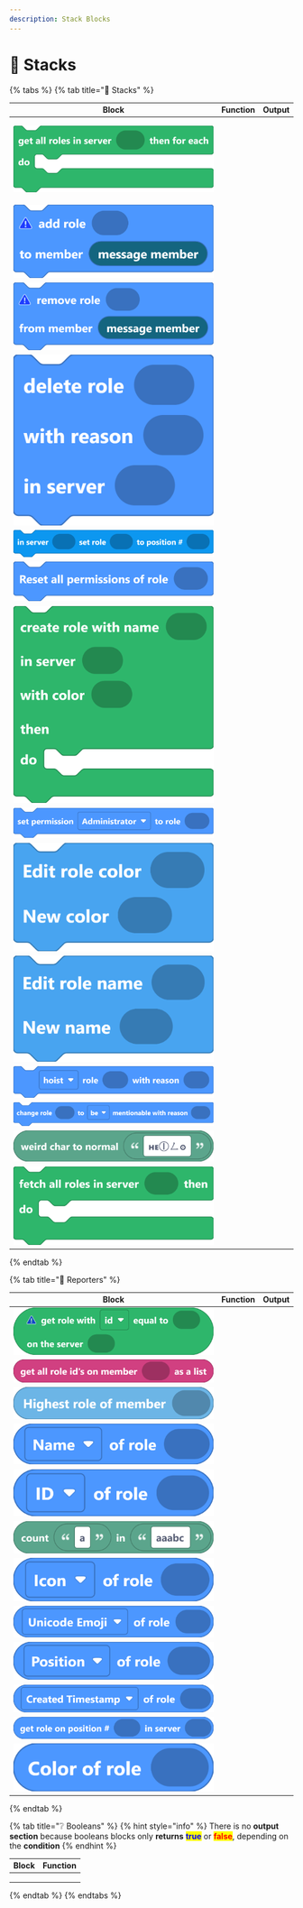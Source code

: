 ```yaml
---
description: Stack Blocks
---
```


# 🧱 Stacks



{% tabs %}
{% tab title="🧱 Stacks" %}


| Block                                                                               | Function | Output |
| ----------------------------------------------------------------------------------- | -------- | ------ |
| <p></p><p><img src="../../../../../.gitbook/assets/screenshot (38).png" alt=""></p> |          |        |
| ![](<../../../../../.gitbook/assets/screenshot (39).png>)                           |          |        |
| ![](<../../../../../.gitbook/assets/screenshot (40) (1).png>)                       |          |        |
| ![](<../../../../../.gitbook/assets/screenshot (41) (1).png>)                       |          |        |
| ![](<../../../../../.gitbook/assets/screenshot (42).png>)                           |          |        |
| ![](<../../../../../.gitbook/assets/screenshot (43).png>)                           |          |        |
| ![](<../../../../../.gitbook/assets/screenshot (44) (2).png>)                       |          |        |
| ![](<../../../../../.gitbook/assets/screenshot (45) (3).png>)                       |          |        |
| ![](<../../../../../.gitbook/assets/screenshot (46) (2).png>)                       |          |        |
| ![](<../../../../../.gitbook/assets/screenshot (47) (1).png>)                       |          |        |
| ![](<../../../../../.gitbook/assets/screenshot (48) (1).png>)                       |          |        |
| ![](<../../../../../.gitbook/assets/screenshot (49) (2).png>)                       |          |        |
| ![](<../../../../../.gitbook/assets/screenshot (50) (2).png>)                       |          |        |
| ![](<../../../../../.gitbook/assets/screenshot (51) (2).png>)                       |          |        |
{% endtab %}

{% tab title="📢 Reporters" %}


| Block                                                         | Function | Output |
| ------------------------------------------------------------- | -------- | ------ |
| ![](<../../../../../.gitbook/assets/screenshot (82) (3).png>) |          |        |
| ![](<../../../../../.gitbook/assets/screenshot (52).png>)     |          |        |
| ![](<../../../../../.gitbook/assets/screenshot (53) (1).png>) |          |        |
| ![](<../../../../../.gitbook/assets/screenshot (54) (1).png>) |          |        |
| ![](<../../../../../.gitbook/assets/screenshot (55).png>)     |          |        |
| ![](<../../../../../.gitbook/assets/screenshot (56) (1).png>) |          |        |
| ![](<../../../../../.gitbook/assets/screenshot (57) (3).png>) |          |        |
| ![](<../../../../../.gitbook/assets/screenshot (58) (4).png>) |          |        |
| ![](<../../../../../.gitbook/assets/screenshot (59) (3).png>) |          |        |
| ![](<../../../../../.gitbook/assets/screenshot (60) (2).png>) |          |        |
| ![](<../../../../../.gitbook/assets/screenshot (61).png>)     |          |        |
| ![](<../../../../../.gitbook/assets/screenshot (62) (2).png>) |          |        |
{% endtab %}

{% tab title="❔ Booleans" %}
{% hint style="info" %}
There is no **output section** because booleans blocks only **returns** <mark style="color:blue;">**true**</mark> or <mark style="color:red;">**false**</mark>, depending on the **condition**
{% endhint %}



| Block | Function |
| ----- | -------- |
|       |          |
|       |          |
|       |          |
{% endtab %}
{% endtabs %}
